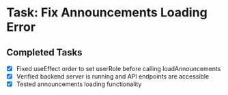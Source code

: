 # Task: Fix Announcements Loading Error

## Completed Tasks
- [x] Fixed useEffect order to set userRole before calling loadAnnouncements
- [x] Verified backend server is running and API endpoints are accessible
- [x] Tested announcements loading functionality
